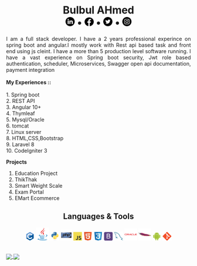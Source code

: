 
<h1 align = "center">Bulbul AHmed<br> <a href = "https://www.linkedin.com/in/bdbulbul/" title = "Connect with me on LinkedIn"><img src = "images/linkedin.png" width = "25px" height = "25px"></a> • <a href = "https://www.facebook.com/bd.bulbul/" title = "Follow me on Facebook"><img src = "images/facebook-circular-logo.png" width = "25px" height = "24px"></a></a> • <a href = "https://twitter.com/bdbulbul" title = "Follow me on Twitter"><img src = "images/twitter.png" width = "25px" height = "25px"></a> • <a href = "https://www.instagram.com/bd.bulbul.me/" title = "Follow me on Instagram"><img src = "images/instagram.png" width = "25px" height = "25px"></a></h1>


<p align = "justify">I am a full stack developer. I have a 2 years professional experince on spring boot and angular.I mostly work with Rest api based task and front end using js cleint.
I have a more than 5 production level software running.
I have a vast experience on Spring boot security, Jwt role based authentication, scheduler, Microservices, Swagger open api documentation, payment integration <br> <br>
<b> My Experiences ::  </b> <br> <br>
1. Spring boot <br>
2. REST API <br>
3. Angular 10+ <br>
4. Thymleaf <br>
5. Mysql/Oracle <br>  
6. tomcat <br>
7. Linux server <br>
8. HTML,CSS,Bootstrap <br>
9. Laravel 8 <br>
10. CodeIgniter 3 <br>

<b> Projects </b> <br>
 1. Education Project <br>
 2. ThikThak </br>
 3. Smart Weight Scale <br>
 4. Exam Portal <br>
 5. EMart Ecommerce <br>
</p>




<h2 align = "center">Languages & Tools</h2>
<p align = "center"><img src = "images/language/c-original.svg" title="C" width = "24px"> <img src = "images/language/java-original.svg" title="java" width = "36px"> <img src = "images/language/python-original.svg" title="Python" width = "24px"> <img src = "images/language/php-original.svg" title="php" width = "30px"> <img src = "images/language/javascript-original.svg" title="JavaScript" width = "24px"> <img src = "images/language/html5-original.svg" title="HTML5" width = "24px"> <img src = "images/language/css3-original.svg" title="CSS3" width = "24px"> <img src = "images/language/bootstrap-plain.svg" title="Bootstrap" width = "24px"> <img src = "images/language/mysql-original.svg" title="MySQL" width = "24px"> <img src = "images/language/oracle-original.svg" title="Oracle" width = "34px"> <img src = "images/language/apache-original.svg" title="Apache" width = "34px"> <img src = "images/language/android-original.svg" title="Android" width = "24px">    <img src = "images/language/git-original.svg" title="Git" width = "24px">    </p>

<br>
<a href = "https://github.com/bulbul-deploy/github-readme-stats">
  <img src = "https://github-readme-stats.vercel.app/api/top-langs/?username=ashraful-talukder&layout=compact&theme=vue&langs_count=6" align = "center">
</a>

<a href = "https://github.com/bulbul-deploy/github-readme-stats">
  <img src = "https://github-readme-stats.vercel.app/api?username=bulbul-deploy&show_icons=true&count_private=true&theme=vue" align = "center">
</a>
